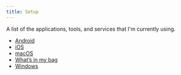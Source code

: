 ```yaml
---
title: Setup
---
```


A list of the applications, tools, and services that I'm currently using.

-   [Android][2]
-   [iOS][3]
-   [macOS][4]
-   [What’s in my bag][1]
-   [Windows][5]

[1]: bag.md "What stuff do I carry in my bag"

[2]: android.md

[3]: ios.md

[4]: macos.md

[5]: windows.md
